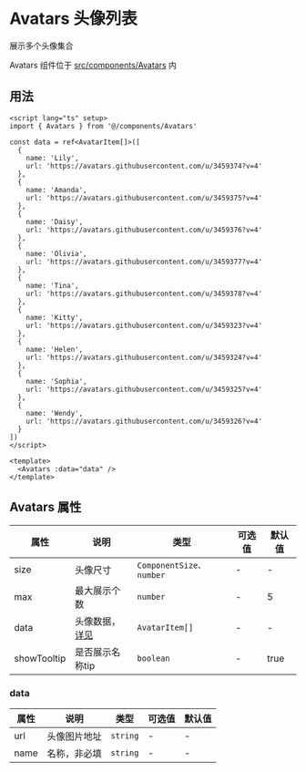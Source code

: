 # Avatars 头像列表

展示多个头像集合

Avatars 组件位于 [src/components/Avatars](https://github.com/kailong321200875/vue-element-plus-admin/tree/master/src/components/Avatars) 内

## 用法


```vue
<script lang="ts" setup>
import { Avatars } from '@/components/Avatars'

const data = ref<AvatarItem[]>([
  {
    name: 'Lily',
    url: 'https://avatars.githubusercontent.com/u/3459374?v=4'
  },
  {
    name: 'Amanda',
    url: 'https://avatars.githubusercontent.com/u/3459375?v=4'
  },
  {
    name: 'Daisy',
    url: 'https://avatars.githubusercontent.com/u/3459376?v=4'
  },
  {
    name: 'Olivia',
    url: 'https://avatars.githubusercontent.com/u/3459377?v=4'
  },
  {
    name: 'Tina',
    url: 'https://avatars.githubusercontent.com/u/3459378?v=4'
  },
  {
    name: 'Kitty',
    url: 'https://avatars.githubusercontent.com/u/3459323?v=4'
  },
  {
    name: 'Helen',
    url: 'https://avatars.githubusercontent.com/u/3459324?v=4'
  },
  {
    name: 'Sophia',
    url: 'https://avatars.githubusercontent.com/u/3459325?v=4'
  },
  {
    name: 'Wendy',
    url: 'https://avatars.githubusercontent.com/u/3459326?v=4'
  }
])
</script>

<template>
  <Avatars :data="data" />
</template>

```

## Avatars 属性<span id="Avatars"></span>

| 属性 | 说明 | 类型 | 可选值 | 默认值 |
| ---- | ---- | ---- | ---- | ---- |
| size | 头像尺寸 | `ComponentSize、number` | - | - |
| max | 最大展示个数 | `number` | - | 5 |
| data | 头像数据，[详见](#data) | `AvatarItem[]` | - | - |
| showTooltip | 是否展示名称tip | `boolean` | - | true |

### data<span id="data"></span>

| 属性 | 说明 | 类型 | 可选值 | 默认值 |
| ---- | ---- | ---- | ---- | ---- |
| url | 头像图片地址 | `string` | - | - |
| name | 名称，非必填 | `string` | - | - |
